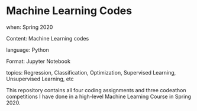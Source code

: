 # Machine Learning Codes
when: Spring 2020

Content: Machine Learning codes

language: Python

Format: Jupyter Notebook

topics: Regression, Classification, Optimization, Supervised Learning, Unsupervised Learning, etc

This repository contains all four coding assignments and three codeathon competitions I have done in a high-level Machine Learning Course in Spring 2020.

